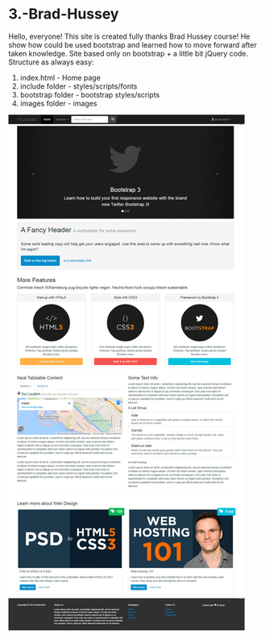 3.-Brad-Hussey
==============

Hello, everyone!
This site is created fully thanks Brad Hussey course! He show how could be used bootstrap and learned how to move forward after taken knowledge.
Site based only on bootstrap + a little bit jQuery code.
Structure as always easy:
1) index.html - Home page
2) include folder - styles/scripts/fonts
3) bootstrap folder - bootstrap styles/scripts
4) images folder - images

![alt tag](images/Home.jpg)
